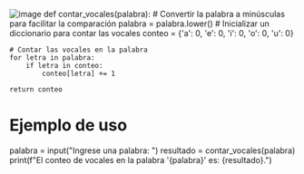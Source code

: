 
![image](https://github.com/user-attachments/assets/ac011078-c4a4-4758-bde4-7d33803ecba0)
def contar_vocales(palabra):
    # Convertir la palabra a minúsculas para facilitar la comparación
    palabra = palabra.lower()
    # Inicializar un diccionario para contar las vocales
    conteo = {'a': 0, 'e': 0, 'i': 0, 'o': 0, 'u': 0}
    
    # Contar las vocales en la palabra
    for letra in palabra:
        if letra in conteo:
            conteo[letra] += 1
    
    return conteo

# Ejemplo de uso
palabra = input("Ingrese una palabra: ")
resultado = contar_vocales(palabra)
print(f"El conteo de vocales en la palabra '{palabra}' es: {resultado}.")
